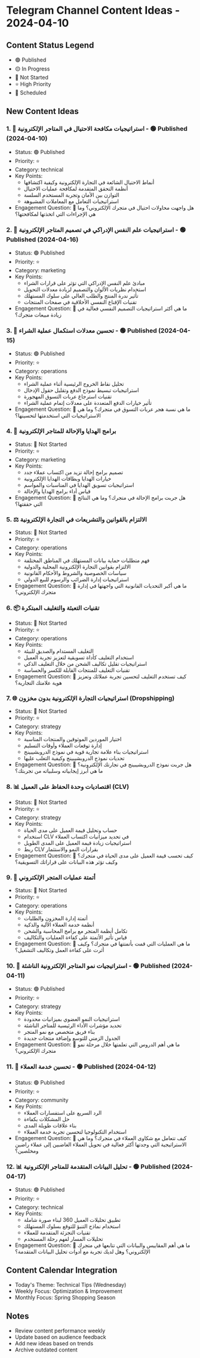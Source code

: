 # Telegram Channel Content Ideas - 2024-04-10

## Content Status Legend
- 🟢 Published
- 🟡 In Progress
- 🔴 Not Started
- ⭐ High Priority
- 📅 Scheduled

## New Content Ideas

### 1. 🚫 استراتيجيات مكافحة الاحتيال في المتاجر الإلكترونية - 🟢 Published (2024-04-10)
- Status: 🟢 Published
- Priority: ⭐
- Category: technical
- Key Points:
  - أنماط الاحتيال الشائعة في التجارة الإلكترونية وكيفية اكتشافها
  - أنظمة التحقق المتقدمة لمكافحة عمليات الاحتيال
  - التوازن بين الأمان وتجربة المستخدم السلسة
  - استراتيجيات التعامل مع المعاملات المشبوهة
- Engagement Question: 💭 هل واجهت محاولات احتيال في متجرك الإلكتروني؟ وما هي الإجراءات التي اتخذتها لمكافحتها؟

### 2. 🧠 استراتيجيات علم النفس الإدراكي في تصميم المتاجر الإلكترونية - 🟢 Published (2024-04-16)
- Status: 🟢 Published
- Priority: ⭐
- Category: marketing
- Key Points:
  - مبادئ علم النفس الإدراكي التي تؤثر على قرارات الشراء
  - استخدام نظريات الألوان والتصميم لزيادة معدلات التحويل
  - تأثير ندرة المنتج والطلب العالي على سلوك المستهلك
  - تقنيات الإقناع النفسي الأخلاقية في صفحات المنتجات
- Engagement Question: 💭 ما هي أكثر استراتيجيات التصميم النفسي فعالية في زيادة مبيعات متجرك؟

### 3. 🛒 تحسين معدلات استكمال عملية الشراء - 🟢 Published (2024-04-15)
- Status: 🟢 Published
- Priority: ⭐
- Category: operations
- Key Points:
  - تحليل نقاط الخروج الرئيسية أثناء عملية الشراء
  - استراتيجيات تبسيط نموذج الدفع وتقليل حقول الإدخال
  - تقنيات استرجاع عربات التسوق المهجورة
  - تأثير خيارات الدفع المتعددة على معدلات إتمام عملية الشراء
- Engagement Question: 💭 ما هي نسبة هجر عربات التسوق في متجرك؟ وما هي الاستراتيجيات التي استخدمتها لتحسينها؟

### 4. 🎁 برامج الهدايا والإحالة للمتاجر الإلكترونية
- Status: 🔴 Not Started
- Priority: ⭐
- Category: marketing
- Key Points:
  - تصميم برامج إحالة تزيد من اكتساب عملاء جدد
  - خيارات الهدايا وبطاقات الهدايا الإلكترونية
  - استراتيجيات تسويق الهدايا في المناسبات والمواسم
  - قياس أداء برامج الهدايا والإحالة
- Engagement Question: 💭 هل جربت برامج الإحالة في متجرك؟ وما هي النتائج التي حققتها؟

### 5. ⚖️ الالتزام بالقوانين والتشريعات في التجارة الإلكترونية
- Status: 🔴 Not Started
- Priority: ⭐
- Category: operations
- Key Points:
  - فهم متطلبات حماية بيانات المستهلك في المناطق المختلفة
  - الالتزام بقوانين التجارة الإلكترونية المحلية والدولية
  - سياسات الخصوصية والشروط والأحكام القانونية
  - استراتيجيات إدارة الضرائب والرسوم للبيع الدولي
- Engagement Question: 💭 ما هي أكبر التحديات القانونية التي واجهتها في إدارة متجرك الإلكتروني؟

### 6. 📦 تقنيات التعبئة والتغليف المبتكرة
- Status: 🔴 Not Started
- Priority: ⭐
- Category: operations
- Key Points:
  - التغليف المستدام والصديق للبيئة
  - استخدام التغليف كأداة تسويقية لتعزيز تجربة العميل
  - استراتيجيات تقليل تكاليف الشحن من خلال التغليف الذكي
  - تقنيات التغليف للمنتجات القابلة للكسر والحساسة
- Engagement Question: 💭 كيف تستخدم التغليف لتحسين تجربة عملائك وتعزيز هوية علامتك التجارية؟

### 7. 🌐 استراتيجيات التجارة الإلكترونية بدون مخزون (Dropshipping)
- Status: 🔴 Not Started
- Priority: ⭐
- Category: strategy
- Key Points:
  - اختيار الموردين الموثوقين والمنتجات المناسبة
  - إدارة توقعات العملاء وأوقات التسليم
  - استراتيجيات بناء علامة تجارية قوية في نموذج الدروبشيبينج
  - تحديات نموذج الدروبشيبينج وكيفية التغلب عليها
- Engagement Question: 💭 هل جربت نموذج الدروبشيبينج في تجارتك الإلكترونية؟ ما هي أبرز إيجابياته وسلبياته من تجربتك؟

### 8. 📊 اقتصاديات وحدة الحفاظ على العميل (CLV)
- Status: 🔴 Not Started
- Priority: ⭐
- Category: strategy
- Key Points:
  - حساب وتحليل قيمة العميل على مدى الحياة
  - استخدام CLV في تحديد ميزانيات اكتساب العملاء
  - استراتيجيات زيادة قيمة العميل على المدى الطويل
  - ربط CLV بقرارات النمو والاستثمار
- Engagement Question: 💭 كيف تحسب قيمة العميل على مدى الحياة في متجرك؟ وكيف تؤثر هذه البيانات على قراراتك التسويقية؟

### 9. 🔄 أتمتة عمليات المتجر الإلكتروني
- Status: 🔴 Not Started
- Priority: ⭐
- Category: operations
- Key Points:
  - أتمتة إدارة المخزون والطلبات
  - أنظمة خدمة العملاء الآلية والذكية
  - تكامل أنظمة المتجر مع برامج المحاسبة والشحن
  - قياس تأثير الأتمتة على كفاءة العمليات والتكاليف
- Engagement Question: 💭 ما هي العمليات التي قمت بأتمتتها في متجرك؟ وكيف أثرت على كفاءة العمل وتكاليف التشغيل؟

### 10. 🌱 استراتيجيات نمو المتاجر الإلكترونية الناشئة - 🟢 Published (2024-04-11)
- Status: 🟢 Published
- Priority: ⭐
- Category: strategy
- Key Points:
  - استراتيجيات النمو العضوي بميزانيات محدودة
  - تحديد مؤشرات الأداء الرئيسية للمتاجر الناشئة
  - بناء فريق متخصص مع نمو المتجر
  - الجدول الزمني للتوسع وإضافة منتجات جديدة
- Engagement Question: 💭 ما هي أهم الدروس التي تعلمتها خلال مرحلة نمو متجرك الإلكتروني؟

### 11. 🌟 تحسين خدمة العملاء - 🟢 Published (2024-04-12)
- Status: 🟢 Published
- Priority: ⭐
- Category: community
- Key Points:
  - الرد السريع على استفسارات العملاء
  - حل المشكلات بكفاءة
  - بناء علاقات طويلة المدى
  - استخدام التكنولوجيا لتحسين تجربة خدمة العملاء
- Engagement Question: 💭 كيف تتعامل مع شكاوى العملاء في متجرك؟ وما هي الاستراتيجية التي وجدتها أكثر فعالية في تحويل العملاء الغاضبين إلى عملاء راضين ومخلصين؟

### 12. 📊 تحليل البيانات المتقدمة للمتاجر الإلكترونية - 🟢 Published (2024-04-17)
- Status: 🟢 Published
- Priority: ⭐
- Category: technical
- Key Points:
  - تطبيق تحليلات العميل 360 لبناء صورة شاملة
  - استخدام نماذج التنبؤ للتوقع بسلوك المستهلك
  - تقنيات التجزئة المتقدمة للعملاء
  - تحليلات المسار لفهم رحلة المستخدم
- Engagement Question: 💭 ما هي أهم المقاييس والبيانات التي تتابعها في متجرك الإلكتروني؟ وهل لديك تجربة مع أدوات تحليل البيانات المتقدمة؟

## Content Calendar Integration
- Today's Theme: Technical Tips (Wednesday)
- Weekly Focus: Optimization & Improvement
- Monthly Focus: Spring Shopping Season

## Notes
- Review content performance weekly
- Update based on audience feedback
- Add new ideas based on trends
- Archive outdated content
